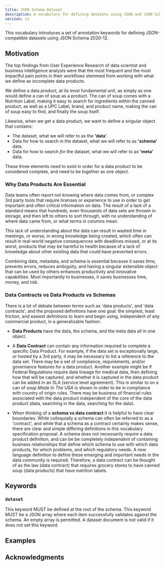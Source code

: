 ```yaml
---
title: JSON Schema Dataset
description: A vocabulary for defining datasets using JSON and JSON Schema
version: v1
---
```


This vocabulary introduces a set of annotation keywords for defining
JSON-compatible datasets using JSON Schema 2020-12.

Motivation
----------

The top findings from User Experience Research of data scientist and business intelligence analysts were that the most frequent and the most impactful pain points in their workflows stemmed from working with what we define as incomplete data products.

We define a data product, at its most fundamental unit, as simply as one would define a can of soup as a product. The can of soup comes with a Nutrition Label, making it easy to search for ingredients within the canned product, as well as a UPC Label, brand, and product name, making the can of soup easy to find, and finally the soup itself. 

Likewise, when we get a data product, we want to define a singular object that contains:

- The dataset, what we will refer to as the **'data'**.
- Data for how to search <i>in</i> the dataset, what we will refer to as **'schema'** data.
- Data for how to search <i>for</i> the dataset, what we will refer to as **'meta'** data.

These three elements need to exist in order for a data product to be considered complete, and need to be together as one object.

### Why Data Products Are Essential

Data teams often report not knowing where data comes from, or complex 3rd party tools that require licenses or experience to use in order to get important and often critical information on data. The result of a lack of a standard means that hundreds, even thousands of data sets are throwin in storage, and then left to others to sort through, with no understanding of where data came from, or what terms in columns mean.

This lack of understanding about the data can result in wasted time in meetings, or worse, in wrong knowledge being created, which often can result in real-world negative consequences with deadlines missed, or at its worst, products that may be harmful to health because of a lack of knowledge about other existing data that could have prevented errors.

Combining data, metadata, and schema is essential because it saves time, prevents errors, reduces ambiguity, and having a singular extensible object that can be used by others enhances productivity and innovative capabilities. Most importantly to businesses, it saves businesses time, money, and risk.

### Data Contracts vs Data Products vs Schemas

There is a lot of debate between terms such as 'data products', and 'data contracts', and the proposed definitions have one goal: the simplest, least friction, and easiest definitions to learn and begin using, independent of any commercial product, in a generalizable fashion.

- **Data Products** have the data, the schema, and the meta data all in one object.

- A **Data Contract** can contain any information required to complete a specific Data Product. For example, if the data set is exceptionally large, or hosted by a 3rd party, it may be necessary to list a reference to the data set. There may be a set of compliance, requirements, and/or governance features for a data product. Another example might be if Federal Regulations require data lineage for medical data, then defining how that will be captured, and whether it is captured in the data product can be added in an SLA (service level agreement). This is similar to on a can of soup <i>Made In The USA</i> is shown in order to be in compliance with country of origin rules. There may be business of financial rules associated with the data product independent of the core of the data product (data, searching in the data, searching for the data).

- When thinking of a **schema vs data contract** it is helpful to have clear boundaries. While colloquially a schema can often be referred to as a 'contract', and while that a schema as a contract certainly makes sense, there are clear and simple differing definitions in this vocabulary specification proposal. A schema does not necessarily require a data product definition, and can be be completely independent of containing business relationships that define which schema to use with which data products, for which problems, and which regulatory needs. A new language definition to define these emerging and important needs in the data community is required. Therefore, a data contract can be thought of as the law (data contract) that requires grocery stores to have canned soup (data products) that have nutrition labels. 


Keywords
--------

### `dataset`

This keyword MUST be defined at the root of the schema. This keyword MUST be a
JSON array where each item successfully validates against the schema. An empty
array is permitted. A dataset document is not valid if it does not set this
keyword.

Examples
--------

Acknowledgments
---------------
